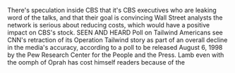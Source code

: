 There's speculation inside CBS that it's CBS executives who are leaking word of the talks, and that their goal is convincing Wall Street analysts the network is serious about reducing costs, which would have a positive impact on CBS's stock.
SEEN AND HEARD Poll on Tailwind Americans see CNN's retraction of its Operation Tailwind story as part of an overall decline in the media's accuracy, according to a poll to be released August 6, 1998 by the Pew Research Center for the People and the Press.
Lamb even with the oomph of Oprah has cost himself readers because of the
